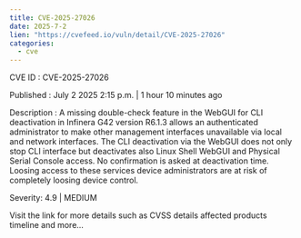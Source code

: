 ```yaml
--- 
title: CVE-2025-27026
date: 2025-7-2
lien: "https://cvefeed.io/vuln/detail/CVE-2025-27026"
categories:
  - cve
---
```


CVE ID : CVE-2025-27026

Published :  July 2
2025
2:15 p.m. | 1 hour
10 minutes ago

Description : A missing double-check feature in the WebGUI for CLI deactivation in Infinera G42 
version R6.1.3 allows an authenticated administrator to make other 
management interfaces unavailable via local and network interfaces. The CLI deactivation via the WebGUI does not only stop CLI interface but deactivates also Linux Shell
WebGUI and Physical Serial Console access. No 
confirmation is asked at deactivation time. Loosing access to these services device administrators are at risk of completely loosing device control.

Severity: 4.9 | MEDIUM

Visit the link for more details
such as CVSS details
affected products
timeline
and more...
